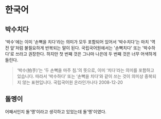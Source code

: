 # 한국어

## 박수치다

'박수'에는 이미 '손뼉을 치다'라는 의미가 모두 포함되어 있어서 '박수치다'는 마치 '역전 앞'처럼 불필요하게 반복되는 말이 된다. 국립국어원에서는 '손뼉치다' 또는 '박수하다'로 쓰라고 권장한다. 하지만 첫 번째 것은 그나마 나은데 두 번째 것은 너무 어색하게 들린다.

> ‘박수(拍手)’는 ‘두 손뼉을 마주 침.’의 뜻으로, 이미 ‘치다’라는 의미를 포함하고 있습니다. 따라서 ‘박수하다’ 또는 ‘손뼉을 치다’와 같이 쓰는 것이 의미상 중복되지 않는 표현입니다.
> 국립국어원 온라인가나다 2008-12-20

## 돌멩이

어째서인지 돌'맹'이라고 생각하고 있었는데 돌'멩'이였다.

